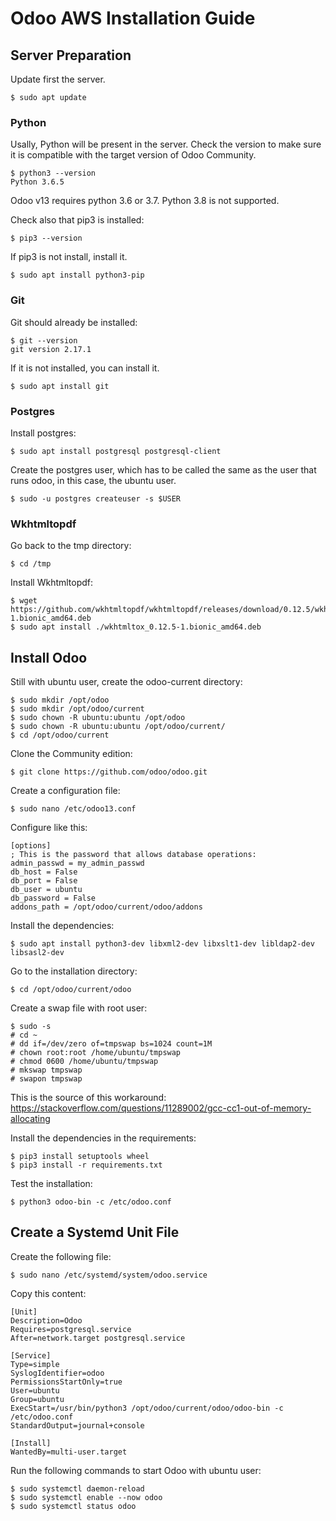 # Odoo AWS Installation Guide

## Server Preparation

Update first the server.

    $ sudo apt update

### Python

Usally, Python will be present in the server. Check the version to make sure it is compatible with the target version of Odoo Community.

    $ python3 --version
    Python 3.6.5

Odoo v13 requires python 3.6 or 3.7. Python 3.8 is not supported.

Check also that pip3 is installed:

    $ pip3 --version

If pip3 is not install, install it.

    $ sudo apt install python3-pip

### Git

Git should already be installed:

    $ git --version
    git version 2.17.1

If it is not installed, you can install it.

    $ sudo apt install git

### Postgres

Install postgres:

    $ sudo apt install postgresql postgresql-client

Create the postgres user, which has to be called the same as the user that runs odoo, in this case, the ubuntu user.

    $ sudo -u postgres createuser -s $USER

### Wkhtmltopdf

Go back to the tmp directory:

    $ cd /tmp

Install Wkhtmltopdf:

    $ wget https://github.com/wkhtmltopdf/wkhtmltopdf/releases/download/0.12.5/wkhtmltox_0.12.5-1.bionic_amd64.deb
    $ sudo apt install ./wkhtmltox_0.12.5-1.bionic_amd64.deb

## Install Odoo

Still with ubuntu user, create the odoo-current directory:

    $ sudo mkdir /opt/odoo
    $ sudo mkdir /opt/odoo/current
    $ sudo chown -R ubuntu:ubuntu /opt/odoo
    $ sudo chown -R ubuntu:ubuntu /opt/odoo/current/
    $ cd /opt/odoo/current

Clone the Community edition:

    $ git clone https://github.com/odoo/odoo.git

Create a configuration file:

    $ sudo nano /etc/odoo13.conf

Configure like this:

```
[options]
; This is the password that allows database operations:
admin_passwd = my_admin_passwd
db_host = False
db_port = False
db_user = ubuntu
db_password = False
addons_path = /opt/odoo/current/odoo/addons
```

Install the dependencies:

    $ sudo apt install python3-dev libxml2-dev libxslt1-dev libldap2-dev libsasl2-dev

Go to the installation directory:

    $ cd /opt/odoo/current/odoo

Create a swap file with root user:

    $ sudo -s
    # cd ~
    # dd if=/dev/zero of=tmpswap bs=1024 count=1M
    # chown root:root /home/ubuntu/tmpswap
    # chmod 0600 /home/ubuntu/tmpswap
    # mkswap tmpswap
    # swapon tmpswap

This is the source of this workaround: https://stackoverflow.com/questions/11289002/gcc-cc1-out-of-memory-allocating

Install the dependencies in the requirements:

    $ pip3 install setuptools wheel
    $ pip3 install -r requirements.txt

Test the installation:

    $ python3 odoo-bin -c /etc/odoo.conf

## Create a Systemd Unit File

Create the following file:

    $ sudo nano /etc/systemd/system/odoo.service

Copy this content:

```
[Unit]
Description=Odoo
Requires=postgresql.service
After=network.target postgresql.service

[Service]
Type=simple
SyslogIdentifier=odoo
PermissionsStartOnly=true
User=ubuntu
Group=ubuntu
ExecStart=/usr/bin/python3 /opt/odoo/current/odoo/odoo-bin -c /etc/odoo.conf
StandardOutput=journal+console

[Install]
WantedBy=multi-user.target
```
Run the following commands to start Odoo with ubuntu user:

    $ sudo systemctl daemon-reload
    $ sudo systemctl enable --now odoo
    $ sudo systemctl status odoo
